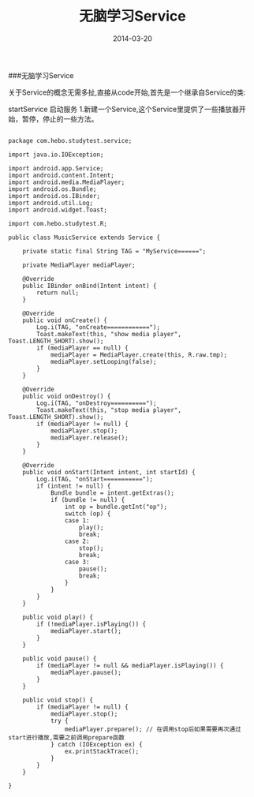 ﻿---
layout: post
title: 无脑学习Service
date: 2014-03-20
categories: blog
tags: [android,service]
description: android service的简单总结。


---
###无脑学习Service

关于Service的概念无需多扯,直接从code开始,首先是一个继承自Service的类:

startService 启动服务
1.新建一个Service,这个Service里提供了一些播放器开始，暂停，停止的一些方法。

<pre><code>
package com.hebo.studytest.service;

import java.io.IOException;

import android.app.Service;
import android.content.Intent;
import android.media.MediaPlayer;
import android.os.Bundle;
import android.os.IBinder;
import android.util.Log;
import android.widget.Toast;

import com.hebo.studytest.R;

public class MusicService extends Service {

	private static final String TAG = "MyService======";

	private MediaPlayer mediaPlayer;

	@Override
	public IBinder onBind(Intent intent) {
		return null;
	}

	@Override
	public void onCreate() {
		Log.i(TAG, "onCreate============");
		Toast.makeText(this, "show media player", Toast.LENGTH_SHORT).show();
		if (mediaPlayer == null) {
			mediaPlayer = MediaPlayer.create(this, R.raw.tmp);
			mediaPlayer.setLooping(false);
		}
	}

	@Override
	public void onDestroy() {
		Log.i(TAG, "onDestroy==========");
		Toast.makeText(this, "stop media player", Toast.LENGTH_SHORT).show();
		if (mediaPlayer != null) {
			mediaPlayer.stop();
			mediaPlayer.release();
		}
	}

	@Override
	public void onStart(Intent intent, int startId) {
		Log.i(TAG, "onStart===========");
		if (intent != null) {
			Bundle bundle = intent.getExtras();
			if (bundle != null) {
				int op = bundle.getInt("op");
				switch (op) {
				case 1:
					play();
					break;
				case 2:
					stop();
					break;
				case 3:
					pause();
					break;
				}
			}
		}
	}

	public void play() {
		if (!mediaPlayer.isPlaying()) {
			mediaPlayer.start();
		}
	}

	public void pause() {
		if (mediaPlayer != null && mediaPlayer.isPlaying()) {
			mediaPlayer.pause();
		}
	}

	public void stop() {
		if (mediaPlayer != null) {
			mediaPlayer.stop();
			try {
				mediaPlayer.prepare(); // 在调用stop后如果需要再次通过start进行播放,需要之前调用prepare函数
			} catch (IOException ex) {
				ex.printStackTrace();
			}
		}
	}

}

</code></pre>


